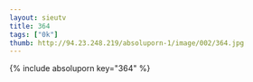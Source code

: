 ```yaml
--- 
layout: sieutv
title: 364
tags: ["0k"]
thumb: http://94.23.248.219/absoluporn-1/image/002/364.jpg
---
```

{% include absoluporn key="364" %} 
